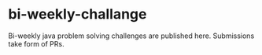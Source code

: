 # bi-weekly-challange
Bi-weekly java problem solving challenges are published here. Submissions take form of PRs.

